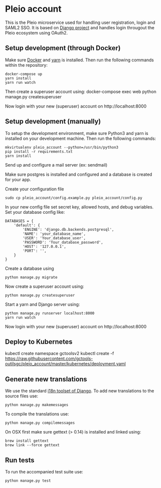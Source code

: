 # Pleio account
This is the Pleio microservice used for handling user registration, login and SAML2 SSO. It is based on [Django project](https://www.djangoproject.com/) and handles login througout the Pleio ecosystem using OAuth2.

## Setup development (through Docker)
Make sure [Docker](https://www.docker.com/) and [yarn](https://yarnpkg.com/lang/en/) is installed. Then run the following commands within the repository:

    docker-compose up
    yarn install
    yarn run watch

Then create a superuser account using:
    docker-compose exec web python manage.py createsuperuser

Now login with your new (superuser) account on http://localhost:8000

## Setup development (manually)
To setup the development environment, make sure Python3 and yarn is installed on your development machine. Then run the following commands:

    mkvirtualenv pleio_account --python=/usr/bin/python3
    pip install -r requirements.txt
    yarn install

Send up and configure a mail server (ex: sendmail)

Make sure postgres is installed and configured and a database is created for your app.

Create your configuration file

    sudo cp pleio_account/config.example.py pleio_account/config.py

In your new config file set secret key, allowed hosts, and debug variables. 
Set your database config like:

    DATABASES = {
        'default': {
            'ENGINE': 'django.db.backends.postgresql',
            'NAME': 'your_database_name',
            'USER': 'Your_database_user',
            'PASSWORD': 'Your_database_password',
            'HOST': '127.0.0.1',
            'PORT': '',
        }
    }

Create a database using

    python manage.py migrate

Now create a superuser account using:

    python manage.py createsuperuser

Start a yarn and Django server using:

    python manage.py runserver localhost:8000
    yarn run watch

Now login with your new (superuser) account on http://localhost:8000

## Deploy to Kubernetes

  kubectl create namespace gctoolsv2
  kubectl create -f https://raw.githubusercontent.com/gctools-outilsgc/pleio_account/master/kubernetes/deployment.yaml

## Generate new translations
We use the standard [i18n toolset of Django](https://docs.djangoproject.com/en/1.10/topics/i18n/). To add new translations to the source files use:

    python manage.py makemessages

To compile the translations use:

    python manage.py compilemessages

On OSX first make sure gettext (> 0.14) is installed and linked using:

    brew install gettext
    brew link --force gettext

## Run tests
To run the accompanied test suite use:

    python manage.py test
